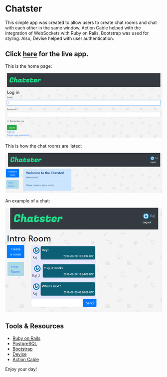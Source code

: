 # Chatster

This simple app was created to allow users to create chat rooms and chat with each other in the same window. Action Cable helped with the integration of WebSockets with Ruby on Rails. Bootstrap was used for styling. Also, Devise helped with user authentication.

## Click [here](https://raj-chatster.herokuapp.com/) for the live app.

This is the home page:

![Home Screenshot](./app/assets/images/chatster1.png)

This is how the chat rooms are listed:

![Chatroom Screenshot](./app/assets/images/chatster2.png)

An example of a chat:

![ChatWindow Screenshot](./app/assets/images/chatster3.png)

## Tools & Resources

* [Ruby on Rails](https://rubyonrails.org/) 
* [PostgreSQL](https://www.postgresql.org/)
* [Bootstrap](https://getbootstrap.com/)
* [Devise](https://github.com/plataformatec/devise/)
* [Action Cable](https://guides.rubyonrails.org/action_cable_overview.html)

Enjoy your day!